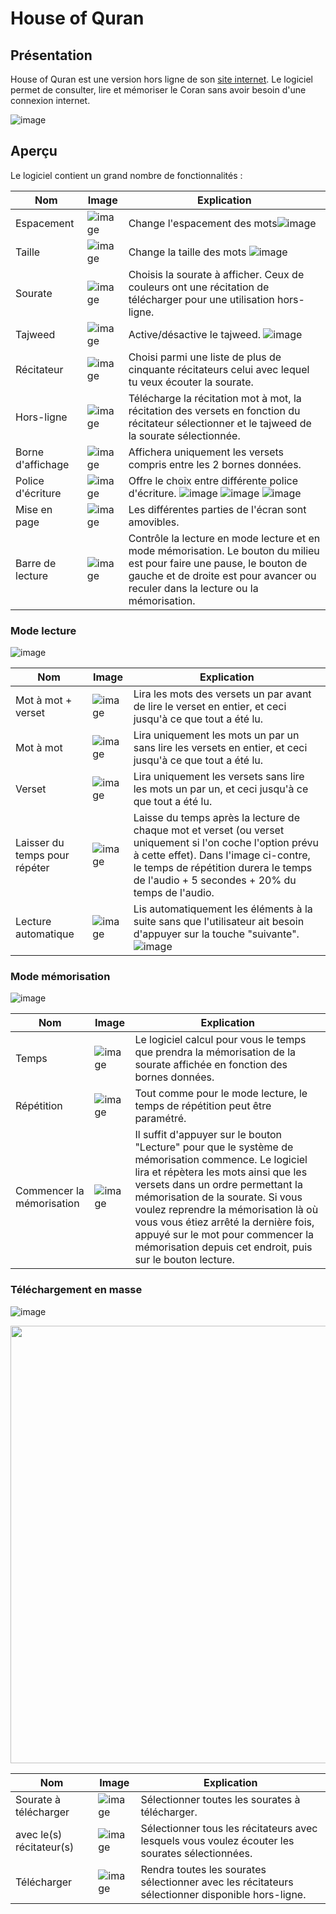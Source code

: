 # House of Quran

## Présentation

House of Quran est une version hors ligne de son [site internet](http://www.houseofquran.com/). 
Le logiciel permet de consulter, lire et mémoriser le Coran sans avoir besoin d'une connexion internet.

![image](https://user-images.githubusercontent.com/56195432/200177365-6d1e1927-b0ef-44fd-ae2d-efd6e67dcac7.png)



## Aperçu 

Le logiciel contient un grand nombre de fonctionnalités :

|Nom|Image|Explication   
|---|---|---
|Espacement|![image](https://user-images.githubusercontent.com/56195432/200175317-6d0a4bfd-92fd-4361-8f99-6e81ce37b6de.png)|Change l'espacement des mots![image](https://user-images.githubusercontent.com/56195432/200175353-60ceac20-eb75-4e7e-8614-2d0ad932db4f.png)
| Taille  |  ![image](https://user-images.githubusercontent.com/56195432/200175373-f8511889-cefa-4ae6-a221-e9d5016ab957.png) | Change la taille des mots ![image](https://user-images.githubusercontent.com/56195432/200175408-c974148f-640c-4f91-879d-1c33a372d0fc.png)
| Sourate | ![image](https://user-images.githubusercontent.com/56195432/200175475-da170cfe-28f0-41f7-8dab-e7d6f83fe372.png) | Choisis la sourate à afficher. Ceux de couleurs ont une récitation de télécharger pour une utilisation hors-ligne.
| Tajweed | ![image](https://user-images.githubusercontent.com/56195432/200175660-df1a2478-ea31-4606-9cec-de35bb90d415.png) | Active/désactive le tajweed. ![image](https://user-images.githubusercontent.com/56195432/200175683-577801f7-7b11-4066-a96e-208c0777cf87.png)
| Récitateur | ![image](https://user-images.githubusercontent.com/56195432/200175712-fedbe6f8-f374-4bd7-b096-d353a644b4a9.png) | Choisi parmi une liste de plus de cinquante récitateurs celui avec lequel tu veux écouter la sourate.
| Hors-ligne | ![image](https://user-images.githubusercontent.com/56195432/200175524-7980d6a2-d276-41b2-ae12-2c354488e03a.png) | Télécharge la récitation mot à mot, la récitation des versets en fonction du récitateur sélectionner et le tajweed de la sourate sélectionnée.  
| Borne d'affichage | ![image](https://user-images.githubusercontent.com/56195432/200176137-c4f1c85b-abe6-46f0-a535-a203ae8d13e3.png) | Affichera uniquement les versets compris entre les 2 bornes données.
| Police d'écriture | ![image](https://user-images.githubusercontent.com/56195432/200176729-5c1c87c0-9283-48fd-a8fc-69842c91fa98.png) | Offre le choix entre différente police d'écriture. ![image](https://user-images.githubusercontent.com/56195432/200176764-21f7a7a1-f0b7-4bdb-9008-762cab5b799e.png) ![image](https://user-images.githubusercontent.com/56195432/200176784-eadc53b6-dc05-4775-942e-23fc5d1ad844.png) ![image](https://user-images.githubusercontent.com/56195432/200176794-68ed9ce3-ae91-470d-97ca-8c78f584fb12.png)
| Mise en page | ![image](https://user-images.githubusercontent.com/56195432/200175792-13c76e53-96c6-4caa-b1dd-14fe54d7b778.png) | Les différentes parties de l'écran sont amovibles.
| Barre de lecture | ![image](https://user-images.githubusercontent.com/56195432/200177135-46ef3f58-84e0-4721-978a-1dccfae92b0a.png) | Contrôle la lecture en mode lecture et en mode mémorisation. Le bouton du milieu est pour faire une pause, le bouton de gauche et de droite est pour avancer ou reculer dans la lecture ou la mémorisation.

### Mode lecture 

![image](https://user-images.githubusercontent.com/56195432/200175900-68aa3e43-420c-4753-a953-225dfa245630.png)

|Nom|Image|Explication   
|---|---|---
|Mot à mot + verset|![image](https://user-images.githubusercontent.com/56195432/200175911-1bc61e67-4a18-43b7-bf98-6683581866e5.png) |Lira les mots des versets un par avant de lire le verset en entier, et ceci jusqu'à ce que tout a été lu.
|Mot à mot | ![image](https://user-images.githubusercontent.com/56195432/200176203-04d8851b-f603-4c2c-814b-33dc70cf925c.png) | Lira uniquement les mots un par un sans lire les versets en entier, et ceci jusqu'à ce que tout a été lu.
| Verset | ![image](https://user-images.githubusercontent.com/56195432/200176263-061cd1e8-ff49-4d7d-a9f0-2c2cfeac9eec.png) | Lira uniquement les versets sans lire les mots un par un, et ceci jusqu'à ce que tout a été lu.
| Laisser du temps pour répéter | ![image](https://user-images.githubusercontent.com/56195432/200176326-f55fa301-b16d-405b-a580-f23ecef84b16.png) | Laisse du temps après la lecture de chaque mot et verset (ou verset uniquement si l'on coche l'option prévu à cette effet). Dans l'image ci-contre, le temps de répétition durera le temps de l'audio + 5 secondes + 20% du temps de l'audio.
| Lecture automatique | ![image](https://user-images.githubusercontent.com/56195432/200176389-a0f242e7-9996-47a8-9379-3efd825fed00.png) | Lis automatiquement les éléments à la suite sans que l'utilisateur ait besoin d'appuyer sur la touche "suivante". ![image](https://user-images.githubusercontent.com/56195432/200176437-e81149c9-123f-47f0-86a4-6ba01a51fda7.png)

### Mode mémorisation 

![image](https://user-images.githubusercontent.com/56195432/200176465-da218e24-8dd5-4b6c-a6a0-3831a3ad5dab.png)

|Nom|Image|Explication   
|---|---|---
| Temps | ![image](https://user-images.githubusercontent.com/56195432/200176480-24995a02-7b75-489d-8612-8a5ae9834252.png) | Le logiciel calcul pour vous le temps que prendra la mémorisation de la sourate affichée en fonction des bornes données. 
| Répétition | ![image](https://user-images.githubusercontent.com/56195432/200176553-96d55ef0-2eb7-47b2-9e50-2ad7f775873d.png) | Tout comme pour le mode lecture, le temps de répétition peut être paramétré.
| Commencer la mémorisation | ![image](https://user-images.githubusercontent.com/56195432/200176598-217f609c-abc2-4689-b737-95efb1b2c43b.png) | Il suffit d'appuyer sur le bouton "Lecture" pour que le système de mémorisation commence. Le logiciel lira et répètera les mots ainsi que les versets dans un ordre permettant la mémorisation de la sourate. Si vous voulez reprendre la mémorisation là où vous vous étiez arrêté la dernière fois, appuyé sur le mot pour commencer la mémorisation depuis cet endroit, puis sur le bouton lecture.

### Téléchargement en masse
![image](https://user-images.githubusercontent.com/56195432/200176823-1844f1d9-6a0e-4ab5-b904-63edb090b394.png)


<img src="https://user-images.githubusercontent.com/56195432/200176865-3e8e1282-2473-4dac-8331-6862dadcf3f7.png"  width="700"/>

|Nom|Image|Explication   
|---|---|---
| Sourate à télécharger | ![image](https://user-images.githubusercontent.com/56195432/200176897-71b1f823-6483-4b2b-af61-6e5f733d0e62.png) | Sélectionner toutes les sourates à télécharger.
| avec le(s) récitateur(s) | ![image](https://user-images.githubusercontent.com/56195432/200176932-d863fc2b-d6fd-4836-bd53-e6dd13aa203c.png) | Sélectionner tous les récitateurs avec lesquels vous voulez écouter les sourates sélectionnées.
| Télécharger | ![image](https://user-images.githubusercontent.com/56195432/200176996-7a8a79ca-27a3-4ca0-80c3-41d208b4faee.png) | Rendra toutes les sourates sélectionner avec les récitateurs sélectionner disponible hors-ligne. 
